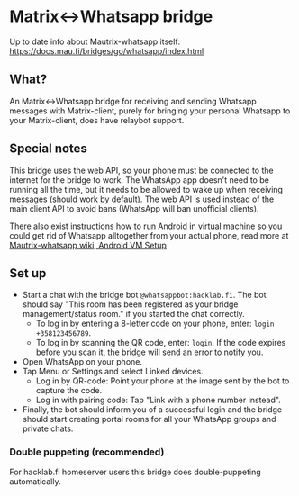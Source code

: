 # Matrix<->Whatsapp bridge

Up to date info about Mautrix-whatsapp itself: <https://docs.mau.fi/bridges/go/whatsapp/index.html>

## What?

An Matrix<->Whatsapp bridge for receiving and sending Whatsapp messages with Matrix-client, purely for bringing your personal Whatsapp to your Matrix-client, does have relaybot support.

## Special notes
This bridge uses the web API, so your phone must be connected to the internet for the bridge to work. The WhatsApp app doesn't need to be running all the time, but it needs to be allowed to wake up when receiving messages (should work by default). The web API is used instead of the main client API to avoid bans (WhatsApp will ban unofficial clients).

There also exist instructions how to run Android in virtual machine so you could get rid of Whatsapp alltogether from your actual phone, read more at [Mautrix-whatsapp wiki, Android VM Setup](https://docs.mau.fi/bridges/go/whatsapp/android-vm-setup.html)

## Set up
- Start a chat with the bridge bot `@whatsappbot:hacklab.fi`. The bot should say "This room has been registered as your bridge management/status room." if you started the chat correctly.
  - To log in by entering a 8-letter code on your phone, enter: `login +358123456789`.
  - To log in by scanning the QR code, enter: `login`. If the code expires before you scan it, the bridge will send an error to notify you.
- Open WhatsApp on your phone.
- Tap Menu  or Settings  and select Linked devices.
  - Log in by QR-code: Point your phone at the image sent by the bot to capture the code.
  - Log in with pairing code: Tap "Link with a phone number instead".
- Finally, the bot should inform you of a successful login and the bridge should start creating portal rooms for all your WhatsApp groups and private chats.

### Double puppeting (recommended)

For hacklab.fi homeserver users this bridge does double-puppeting automatically.

